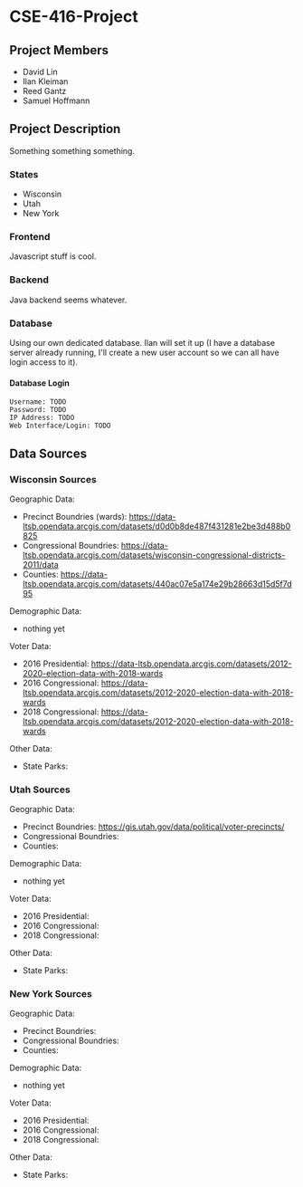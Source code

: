 # CSE-416-Project

## Project Members

- David Lin
- Ilan Kleiman
- Reed Gantz
- Samuel Hoffmann

## Project Description

Something something something.

### States

- Wisconsin
- Utah
- New York

### Frontend

Javascript stuff is cool.

### Backend

Java backend seems whatever.

### Database

Using our own dedicated database. Ilan will set it up (I have a database server already running, I'll create a new user account so we can all have login access to it).

#### Database Login

```text
Username: TODO
Password: TODO
IP Address: TODO
Web Interface/Login: TODO
```

## Data Sources

### Wisconsin Sources

Geographic Data:
- Precinct Boundries (wards): https://data-ltsb.opendata.arcgis.com/datasets/d0d0b8de487f431281e2be3d488b0825
- Congressional Boundries: https://data-ltsb.opendata.arcgis.com/datasets/wisconsin-congressional-districts-2011/data
- Counties: https://data-ltsb.opendata.arcgis.com/datasets/440ac07e5a174e29b28663d15d5f7d95

Demographic Data:
- nothing yet

Voter Data:
- 2016 Presidential: https://data-ltsb.opendata.arcgis.com/datasets/2012-2020-election-data-with-2018-wards
- 2016 Congressional: https://data-ltsb.opendata.arcgis.com/datasets/2012-2020-election-data-with-2018-wards
- 2018 Congressional: https://data-ltsb.opendata.arcgis.com/datasets/2012-2020-election-data-with-2018-wards

Other Data:
- State Parks:

### Utah Sources

Geographic Data:
- Precinct Boundries: https://gis.utah.gov/data/political/voter-precincts/
- Congressional Boundries: 
- Counties: 

Demographic Data:
- nothing yet

Voter Data:
- 2016 Presidential: 
- 2016 Congressional: 
- 2018 Congressional: 

Other Data:
- State Parks:


### New York Sources

Geographic Data:
- Precinct Boundries: 
- Congressional Boundries: 
- Counties: 

Demographic Data:
- nothing yet

Voter Data:
- 2016 Presidential: 
- 2016 Congressional: 
- 2018 Congressional: 

Other Data:
- State Parks:



